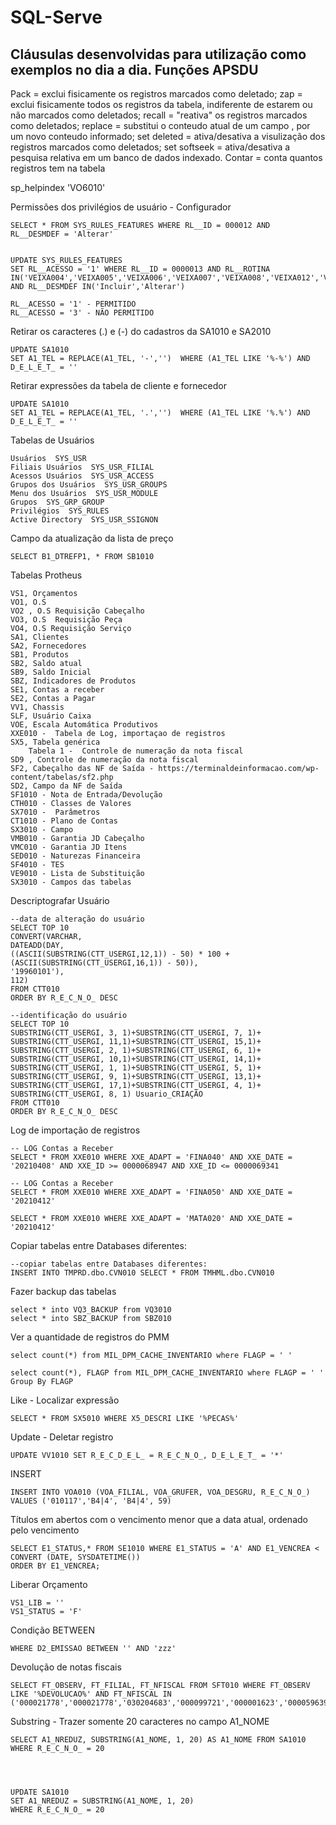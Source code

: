 # SQL-Serve
Cláusulas desenvolvidas para utilização como exemplos no dia a dia.
Funções APSDU
---
Pack = exclui fisicamente os registros marcados como deletado;
zap = exclui fisicamente todos os registros da tabela, indiferente de estarem ou não marcados como deletados;
recall = "reativa" os registros marcados como deletados;
replace = substitui o conteudo atual de um campo , por um novo conteudo informado;
set deleted = ativa/desativa a visulização dos registros marcados como deletados;
set softseek = ativa/desativa a pesquisa relativa em um banco de dados indexado. 
Contar = conta quantos registros tem na tabela

sp_helpindex 'VO6010'  

Permissões dos privilégios de usuário - Configurador
```
SELECT * FROM SYS_RULES_FEATURES WHERE RL__ID = 000012 AND   RL__DESMDEF = 'Alterar'


UPDATE SYS_RULES_FEATURES 
SET RL__ACESSO = '1' WHERE RL__ID = 0000013 AND RL__ROTINA IN('VEIXA004','VEIXA005','VEIXA006','VEIXA007','VEIXA008','VEIXA012','VEIXA013','VEIXA014','VEIXA015','VEIXA016','VEIXA017','VEIXA030','VEIXA040') AND RL__DESMDEF IN('Incluir','Alterar')

RL__ACESSO = '1' - PERMITIDO
RL__ACESSO = '3' - NÃO PERMITIDO
```
Retirar os caracteres (.) e (-) do cadastros da SA1010 e SA2010
```
UPDATE SA1010   
SET A1_TEL = REPLACE(A1_TEL, '-','')  WHERE (A1_TEL LIKE '%-%') AND D_E_L_E_T_ = ''
```
Retirar expressões da tabela de cliente e fornecedor
```
UPDATE SA1010   
SET A1_TEL = REPLACE(A1_TEL, '.','')  WHERE (A1_TEL LIKE '%.%') AND D_E_L_E_T_ = ''
```
Tabelas de Usuários
```
Usuários  SYS_USR 
Filiais Usuários  SYS_USR_FILIAL
Acessos Usuários  SYS_USR_ACCESS
Grupos dos Usuários  SYS_USR_GROUPS 
Menu dos Usuários  SYS_USR_MODULE
Grupos  SYS_GRP_GROUP
Privilégios  SYS_RULES
Active Directory  SYS_USR_SSIGNON
```
Campo da atualização da lista de preço
```
SELECT B1_DTREFP1, * FROM SB1010
```
Tabelas Protheus
```
VS1, Orçamentos
VO1, O.S
VO2 , O.S Requisição Cabeçalho
VO3, O.S  Requisição Peça
VO4, O.S Requisição Serviço
SA1, Clientes
SA2, Fornecedores
SB1, Produtos
SB2, Saldo atual
SB9, Saldo Inicial
SBZ, Indicadores de Produtos
SE1, Contas a receber
SE2, Contas a Pagar
VV1, Chassis
SLF, Usuário Caixa
VOE, Escala Automática Produtivos
XXE010 -  Tabela de Log, importaçao de registros
SX5, Tabela genérica
	Tabela 1 -  Controle de numeração da nota fiscal
SD9 , Controle de numeração da nota fiscal
SF2, Cabeçalho das NF de Saída - https://terminaldeinformacao.com/wp-content/tabelas/sf2.php
SD2, Campo da NF de Saída
SF1010 - Nota de Entrada/Devolução
CTH010 - Classes de Valores
SX7010 -  Parâmetros
CT1010 - Plano de Contas
SX3010 - Campo 
VMB010 - Garantia JD Cabeçalho
VMC010 - Garantia JD Itens
SED010 - Naturezas Financeira
SF4010 - TES
VE9010 - Lista de Substituição
SX3010 - Campos das tabelas
```
Descriptografar Usuário
```
--data de alteração do usuário
SELECT TOP 10
CONVERT(VARCHAR,
DATEADD(DAY,
((ASCII(SUBSTRING(CTT_USERGI,12,1)) - 50) * 100 + (ASCII(SUBSTRING(CTT_USERGI,16,1)) - 50)),
'19960101'),
112)
FROM CTT010
ORDER BY R_E_C_N_O_ DESC
```

```
--identificação do usuário
SELECT TOP 10
SUBSTRING(CTT_USERGI, 3, 1)+SUBSTRING(CTT_USERGI, 7, 1)+
SUBSTRING(CTT_USERGI, 11,1)+SUBSTRING(CTT_USERGI, 15,1)+
SUBSTRING(CTT_USERGI, 2, 1)+SUBSTRING(CTT_USERGI, 6, 1)+
SUBSTRING(CTT_USERGI, 10,1)+SUBSTRING(CTT_USERGI, 14,1)+
SUBSTRING(CTT_USERGI, 1, 1)+SUBSTRING(CTT_USERGI, 5, 1)+
SUBSTRING(CTT_USERGI, 9, 1)+SUBSTRING(CTT_USERGI, 13,1)+
SUBSTRING(CTT_USERGI, 17,1)+SUBSTRING(CTT_USERGI, 4, 1)+
SUBSTRING(CTT_USERGI, 8, 1) Usuario_CRIAÇÃO
FROM CTT010
ORDER BY R_E_C_N_O_ DESC
```
Log de importação de registros
```
-- LOG Contas a Receber
SELECT * FROM XXE010 WHERE XXE_ADAPT = 'FINA040' AND XXE_DATE = '20210408' AND XXE_ID >= 0000068947 AND XXE_ID <= 0000069341

-- LOG Contas a Receber
SELECT * FROM XXE010 WHERE XXE_ADAPT = 'FINA050' AND XXE_DATE = '20210412'

SELECT * FROM XXE010 WHERE XXE_ADAPT = 'MATA020' AND XXE_DATE = '20210412'
```
Copiar tabelas entre Databases diferentes:
```
--copiar tabelas entre Databases diferentes:
INSERT INTO TMPRD.dbo.CVN010 SELECT * FROM TMHML.dbo.CVN010
```
Fazer backup das tabelas
```
select * into VQ3_BACKUP from VQ3010 
select * into SBZ_BACKUP from SBZ010
```
Ver a quantidade de registros do PMM
```
select count(*) from MIL_DPM_CACHE_INVENTARIO where FLAGP = ' '

select count(*), FLAGP from MIL_DPM_CACHE_INVENTARIO where FLAGP = ' ' 
Group By FLAGP
```
Like - Localizar expressão
```
SELECT * FROM SX5010 WHERE X5_DESCRI LIKE '%PECAS%'
```
Update - Deletar registro
```
UPDATE VV1010 SET R_E_C_D_E_L_ = R_E_C_N_O_, D_E_L_E_T_ = '*'
```
INSERT
```
INSERT INTO VOA010 (VOA_FILIAL, VOA_GRUFER, VOA_DESGRU, R_E_C_N_O_) 
VALUES ('010117','B4|4', 'B4|4', 59)
```
Títulos em abertos com o vencimento menor que a data atual, ordenado pelo vencimento 
```
SELECT E1_STATUS,* FROM SE1010 WHERE E1_STATUS = 'A' AND E1_VENCREA < CONVERT (DATE, SYSDATETIME())   
ORDER BY E1_VENCREA;
```
Liberar Orçamento
```
VS1_LIB = ''
VS1_STATUS = 'F'
```
Condição BETWEEN
```
WHERE D2_EMISSAO BETWEEN '' AND 'zzz'
```
Devolução de notas fiscais
```
SELECT FT_OBSERV, FT_FILIAL, FT_NFISCAL FROM SFT010 WHERE FT_OBSERV LIKE '%DEVOLUCAO%' AND FT_NFISCAL IN ('000021778','000021778','030204683','000099721','000001623','000059639','000059671','000098533','000098536','000098537','000038587','000038675','000038677','000038678','000038680','000037293','000070208','000070204','000098833','000070278','000070281','000070282','000021783','000019092','000038826','000036345','000036344','000099725','000070294','018578341','000021834','000021835','000021835','000021836','000021837','000019143','000037441','000037441','000036372','000000626','000021870','000000001','000000003','000000003','000000004','000000005','000037477','000037478','000037473','000037473','000098610','000098616','000098617','000098618','000098619','000000006','000038955','000038959','000038956','000036429','000099718','000020560','000020559')
```
Substring -  Trazer somente 20 caracteres no campo A1_NOME
```
SELECT A1_NREDUZ, SUBSTRING(A1_NOME, 1, 20) AS A1_NOME FROM SA1010 
WHERE R_E_C_N_O_ = 20




UPDATE SA1010
SET A1_NREDUZ = SUBSTRING(A1_NOME, 1, 20) 
WHERE R_E_C_N_O_ = 20
```
